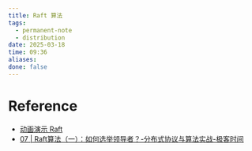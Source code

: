 ```yaml
---
title: Raft 算法
tags:
  - permanent-note
  - distribution
date: 2025-03-18
time: 09:36
aliases: 
done: false
---
```



# Reference
* [动画演示 Raft](http://thesecretlivesofdata.com/raft/)
* [07 \| Raft算法（一）：如何选举领导者？-分布式协议与算法实战-极客时间](https://time.geekbang.org/column/article/204472)